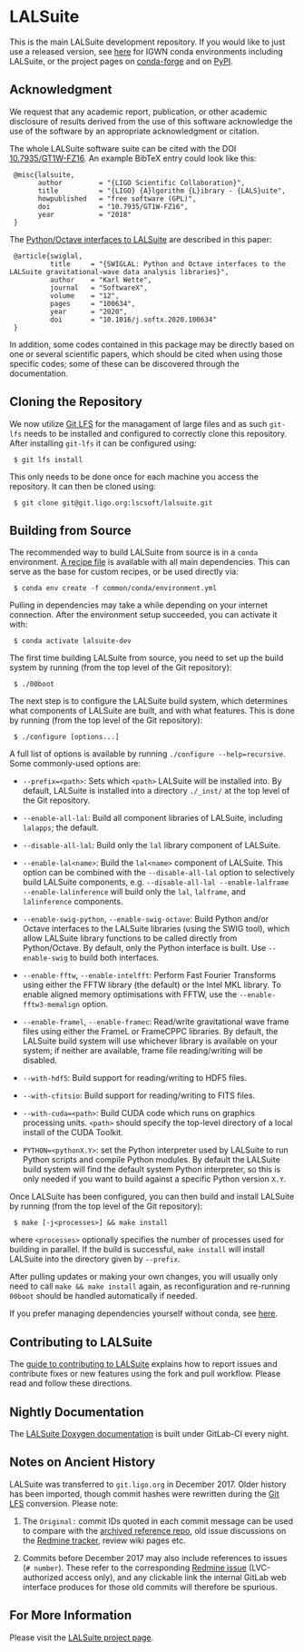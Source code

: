 # LALSuite

This is the main LALSuite development repository.
If you would like to just use a released version,
see [here](https://computing.docs.ligo.org/conda/)
for IGWN conda environments including LALSuite,
or the project pages
on [conda-forge](https://anaconda.org/conda-forge/lalsuite)
and on [PyPI](https://pypi.org/project/lalsuite/).

## Acknowledgment

We request that any academic report, publication, or other academic
disclosure of results derived from the use of this software acknowledge
the use of the software by an appropriate acknowledgment or citation.

The whole LALSuite software suite can be cited with the DOI
[10.7935/GT1W-FZ16][doi]. An example BibTeX entry could look like this:

     @misc{lalsuite,
           author         = "{LIGO Scientific Collaboration}",
           title          = "{LIGO} {A}lgorithm {L}ibrary - {LALS}uite",
           howpublished   = "free software (GPL)",
           doi            = "10.7935/GT1W-FZ16",
           year           = "2018"
     }

The [Python/Octave interfaces to LALSuite][swiglal] are described in this paper:

     @article{swiglal,
              title     = "{SWIGLAL: Python and Octave interfaces to the LALSuite gravitational-wave data analysis libraries}",
              author    = "Karl Wette",
              journal   = "SoftwareX",
              volume    = "12",
              pages     = "100634",
              year      = "2020",
              doi       = "10.1016/j.softx.2020.100634"
     }

In addition, some codes contained in this package may be directly based
on one or several scientific papers, which should be cited when using
those specific codes; some of these can be discovered through the
documentation.

## Cloning the Repository

We now utilize [Git LFS][gitlfs] for the managament of large files and
as such `git-lfs` needs to be installed and configured to correctly
clone this repository. After installing `git-lfs` it can be configured
using:

     $ git lfs install

This only needs to be done once for each machine you access the
repository. It can then be cloned using:

     $ git clone git@git.ligo.org:lscsoft/lalsuite.git

## Building from Source

The recommended way to build LALSuite from source is in a `conda` environment.
[A recipe file](common/conda/environment.yml) is available with all main dependencies.
This can serve as the base for custom recipes,
or be used directly via:

     $ conda env create -f common/conda/environment.yml

Pulling in dependencies may take a while depending on your internet connection.
After the environment setup succeeded, you can activate it with:

     $ conda activate lalsuite-dev

The first time building LALSuite from source, you need to set up the build
system by running (from the top level of the Git repository):

     $ ./00boot

The next step is to configure the LALSuite build system, which determines what
components of LALSuite are built, and with what features. This is done by
running (from the top level of the Git repository):

     $ ./configure [options...]

A full list of options is available by running `./configure --help=recursive`.
Some commonly-used options are:

- `--prefix=<path>`: Sets which `<path>` LALSuite will be installed into. By
  default, LALSuite is installed into a directory `./_inst/` at the top level of
  the Git repository.

- `--enable-all-lal`: Build all component libraries of LALSuite, including
  `lalapps`; the default.

- `--disable-all-lal`: Build only the `lal` library component of LALSuite.

- `--enable-lal<name>`: Build the `lal<name>` component of LALSuite. This option
  can be combined with the `--disable-all-lal` option to selectively build
  LALSuite components, e.g.  `--disable-all-lal --enable-lalframe
  --enable-lalinference` will build only the `lal`, `lalframe`, and
  `lalinference` components.

- `--enable-swig-python`, `--enable-swig-octave`: Build Python and/or Octave
  interfaces to the LALSuite libraries (using the SWIG tool), which allow
  LALSuite library functions to be called directly from Python/Octave. By
  default, only the Python interface is built. Use `--enable-swig` to build both
  interfaces.

- `--enable-fftw`, `--enable-intelfft`: Perform Fast Fourier Transforms using
  either the FFTW library (the default) or the Intel MKL library. To enable
  aligned memory optimisations with FFTW, use the `--enable-fftw3-memalign`
  option.

- `--enable-framel`, `--enable-framec`: Read/write gravitational wave frame
  files using either the FrameL or FrameCPPC libraries. By default, the LALSuite
  build system will use whichever library is available on your system; if
  neither are available, frame file reading/writing will be disabled.

- `--with-hdf5`: Build support for reading/writing to HDF5 files.

- `--with-cfitsio`: Build support for reading/writing to FITS files.

- `--with-cuda=<path>`: Build CUDA code which runs on graphics processing
  units. `<path>` should specify the top-level directory of a local install of
  the CUDA Toolkit.

- `PYTHON=<pythonX.Y>`: set the Python interpreter used by LALSuite to run
  Python scripts and compile Python modules. By default the LALSuite build
  system will find the default system Python interpreter, so this is only needed
  if you want to build against a specific Python version `X.Y`.

Once LALSuite has been configured, you can then build and install LALSuite by
running (from the top level of the Git repository):

     $ make [-j<processes>] && make install

where `<processes>` optionally specifies the number of processes used for
building in parallel. If the build is successful, `make install` will install
LALSuite into the directory given by `--prefix`.

After pulling updates or making your own changes, you will usually only need to
call `make && make install` again, as reconfiguration and re-running `00boot`
should be handled automatically if needed.

If you prefer managing dependencies yourself without conda,
see [here](https://wiki.ligo.org/Computing/LALSuite#Dependencies).

## Contributing to LALSuite

The [guide to contributing to LALSuite][contributing] explains how to
report issues and contribute fixes or new features using the fork and
pull workflow. Please read and follow these directions.

## Nightly Documentation

The [LALSuite Doxygen documentation][nightlydocs] is built under
GitLab-CI every night.

## Notes on Ancient History

LALSuite was transferred to `git.ligo.org` in December 2017. Older
history has been imported, though commit hashes were rewritten during
the [Git LFS][gitlfs] conversion. Please note:

1. The `Original:` commit IDs quoted in each commit message can be used
   to compare with the [archived reference repo][oldlalsuite], old issue
   discussions on the [Redmine tracker][oldredmine], review wiki pages
   etc.

1. Commits before December 2017 may also include references to issues
   (`# number`). These refer to the corresponding [Redmine
   issue][oldredmine] (LVC-authorized access only), and any clickable
   link the internal GitLab web interface produces for those old commits
   will therefore be spurious.

## For More Information

Please visit the [LALSuite project page][project].

[doi]:          https://doi.org/10.7935/GT1W-FZ16
[swiglal]:      https://lscsoft.docs.ligo.org/lalsuite/lalsuite/swiglal_tutorial.html
[gitlfs]:       https://wiki.ligo.org/Computing/GitLFS#Install_the_git_LFS_client
[contributing]: https://lscsoft.docs.ligo.org/lalsuite/lalsuite/lalsuite_contributing.html
[nightlydocs]:  https://lscsoft.docs.ligo.org/lalsuite
[oldlalsuite]:  https://git.ligo.org/lscsoft/lalsuite-archive
[oldredmine]:   https://bugs.ligo.org/redmine/projects/lalsuite
[project]:      https://wiki.ligo.org/Computing/LALSuite
